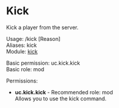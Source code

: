 Kick
====
Kick a player from the server.

Usage: /kick <Player> [Reason]<br>
Aliases: kick<br>
Module: [kick](../modules/kick.md)<br>

Basic permission: uc.kick.kick<br>
Basic role: mod<br>

Permissions: <br>
* **uc.kick.kick** - Recommended role: mod<br>Allows you to use the kick command.
